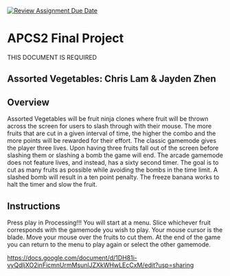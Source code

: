 [![Review Assignment Due Date](https://classroom.github.com/assets/deadline-readme-button-24ddc0f5d75046c5622901739e7c5dd533143b0c8e959d652212380cedb1ea36.svg)](https://classroom.github.com/a/syDSSnTt)
# APCS2 Final Project
THIS DOCUMENT IS REQUIRED
## Assorted Vegetables: Chris Lam & Jayden Zhen
## Overview
Assorted Vegetables will be fruit ninja clones where fruit will be thrown across the screen for users to slash through with their mouse. The more fruits that are cut in a given interval of time, the higher the combo and the more points will be rewarded for their effort. The classic gamemode gives the player three lives. Upon having three fruits fall out of the screen before slashing them or slashing a bomb the game will end. The arcade gamemode does not feature lives, and instead, has a sixty second timer. The goal is to cut as many fruits as possible while avoiding the bombs in the time limit. A slashed bomb will result in a ten point penalty. The freeze banana works to halt the timer and slow the fruit. 
## Instructions
Press play in Processing!!!
You will start at a menu. Slice whichever fruit corresponds with the gamemode you wish to play. Your mouse cursor is the blade. Move your mouse over the fruits to cut them. At the end of the game you can return to the menu to play again or select the other gamemode. 

https://docs.google.com/document/d/1DH81i-vyQdIjXO2inFicmnUrmMsunlJZXkWHwLEcCxM/edit?usp=sharing
